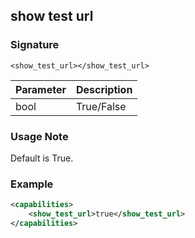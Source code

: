 ## show test url


### Signature

`<show_test_url></show_test_url>`


| Parameter | Description |
| --- | --- |
| bool | True/False |


### Usage Note

Default is True. 


### Example

```xml
<capabilities>
    <show_test_url>true</show_test_url>
</capabilities>
```

